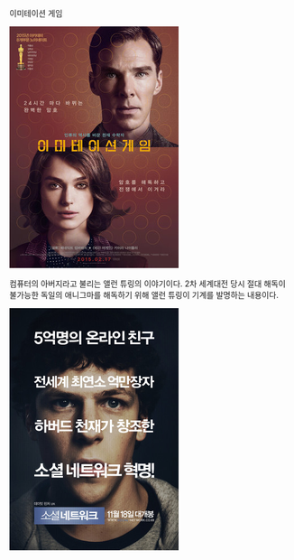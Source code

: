 이미테이션 게임

![allen](/assets/images/allen.png)

컴퓨터의 아버지라고 불리는 앨런 튜링의 이야기이다. 
2차 세계대전 당시 절대 해독이 불가능한 독일의 애니그마를 해독하기 위해 앨런 튜링이 기계를 발명하는 내용이다. 



![mark](/assets/images/mark.png)
